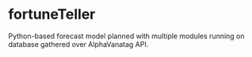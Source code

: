 # fortuneTeller
Python-based forecast model planned with multiple modules running on database gathered over AlphaVanatag API.
